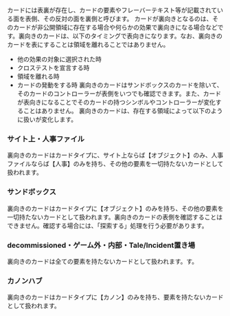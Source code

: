 カードには表裏が存在し、カードの要素やフレーバーテキスト等が記載されている面を表側、その反対の面を裏側と呼びます。
カードが裏向きとなるのは、そのカードが非公開領域に存在する場合や何らかの効果で裏向きになる場合などです。裏向きのカードは、以下のタイミングで表向きになります。なお、裏向きのカードを表にすることは領域を離れることではありません。
* 他の効果の対象に選択された時
* クロステストを宣言する時
* 領域を離れる時
* カードの発動をする時
裏向きのカードはサンドボックスのカードを除いて、そのカードのコントローラーが表側をいつでも確認できます。また、カードが表向きになることでそのカードの持つシンボルやコントローラーが変化することはありません。
裏向きのカードは、存在する領域によって以下のように扱いが変化します。
### サイト上・人事ファイル
裏向きのカードはカードタイプに、サイト上ならば【オブジェクト】のみ、人事ファイルならば【人事】のみを持ち、その他の要素を一切持たないカードとして扱われます。
### サンドボックス
裏向きのカードはカードタイプに【オブジェクト】のみを持ち、その他の要素を一切持たないカードとして扱われます。裏向きのカードの表側を確認することはできません。確認する場合には、「探索する」処理を行う必要があります。
### decommissioned・ゲーム外・内部・Tale/Incident置き場
裏向きのカードは全ての要素を持たないカードとして扱われます。す。
### カノンハブ
裏向きのカードはカードタイプに【カノン】のみを持ち、要素を持たないカードとして扱われます。